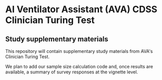 # AI Ventilator Assistant (AVA) CDSS Clinician Turing Test
## Study supplementary materials

This repository will contain supplementary study materials from AVA's Clinician Turing Test.

We plan to add our sample size calculation code and, once results are available, a summary of survey responses at the vignette level.
